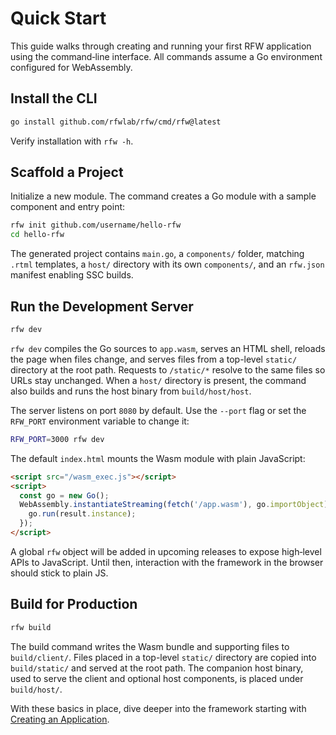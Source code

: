 # Quick Start

This guide walks through creating and running your first RFW application using the command‑line interface. All commands assume a Go environment configured for WebAssembly.

## Install the CLI

```bash
go install github.com/rfwlab/rfw/cmd/rfw@latest
```

Verify installation with `rfw -h`.

## Scaffold a Project

Initialize a new module. The command creates a Go module with a sample component and entry point:

```bash
rfw init github.com/username/hello-rfw
cd hello-rfw
```

The generated project contains `main.go`, a `components/` folder, matching `.rtml` templates, a `host/` directory with its own `components/`, and an `rfw.json` manifest enabling SSC builds.

## Run the Development Server

```bash
rfw dev
```

`rfw dev` compiles the Go sources to `app.wasm`, serves an HTML shell, reloads the page when files change, and serves files from a top-level `static/` directory at the root path. Requests to `/static/*` resolve to the same files so URLs stay unchanged. When a `host/` directory is present, the command also builds and runs the host binary from `build/host/host`.

The server listens on port `8080` by default. Use the `--port` flag or set the
`RFW_PORT` environment variable to change it:

```bash
RFW_PORT=3000 rfw dev
```

The default `index.html` mounts the Wasm module with plain JavaScript:

```html
<script src="/wasm_exec.js"></script>
<script>
  const go = new Go();
  WebAssembly.instantiateStreaming(fetch('/app.wasm'), go.importObject).then((result) => {
    go.run(result.instance);
  });
</script>
```

A global `rfw` object will be added in upcoming releases to expose high‑level APIs to JavaScript. Until then, interaction with the framework in the browser should stick to plain JS.

## Build for Production

```bash
rfw build
```

The build command writes the Wasm bundle and supporting files to `build/client/`. Files placed in a top-level `static/` directory are copied into `build/static/` and served at the root path.
The companion host binary, used to serve the client and optional host components, is placed under `build/host/`.

With these basics in place, dive deeper into the framework starting with [Creating an Application](../essentials/creating-application.md).
